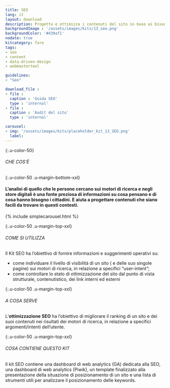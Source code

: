 ```yaml
---
title: SEO
lang: it
layout: download
description: Progetta e ottimizza i contenuti del sito in base ai bisogni e le priorità che gli utenti esprimono durante le ricerche web 
backgroundImage : '/assets/images/kits/13_seo.png'
backgroundColor: '#439af1'
nodate: true
kitcategory: fare
tags: 
- seo
- content
- data-driven-design
- webmastertool

guidelines:
- "Seo"

download_file :
- file : 
  caption : 'Guida SEO'
  type : 'internal'
- file : 
  caption : 'Audit del sito'
  type : 'internal'

carousel:
- img: '/assets/images/kits/placeholder_kit_13_SEO.png'
  label:
---
```


{:.u-color-50}
###### CHE COS’È

{:.u-color-50 .u-margin-bottom-xxl}
#### L’analisi di quello che le persone cercano sui motori di ricerca e negli store digitali è una fonte preziosa di **informazioni su cosa pensano** e di cosa hanno bisogno i cittadini. E aiuta a progettare contenuti che siano facili da trovare in questi contesti.
{% include simplecarousel.html  %} 

{:.u-color-50 .u-margin-top-xxl}
###### COME SI UTILIZZA
Il Kit SEO ha l’obiettivo di fornire informazioni e suggerimenti operativi su:
- come individuare il livello di visibilità di un sito ( e delle suo singole pagine) sui motori di ricerca, in relazione a specifici “user-intent”; 
- come controllare lo stato di ottimizzazione del sito dal punto di vista strutturale, contenutistico, dei link interni ed esterni


{:.u-color-50 .u-margin-top-xxl}
###### A COSA SERVE
L’**ottimizzazione SEO** ha l’obiettivo di migliorare il ranking di un sito e dei suoi contenuti nei risultati dei motori di ricerca, in relazione a specifici argomenti/intenti dell’utente.

{:.u-color-50 .u-margin-top-xxl}
###### COSA CONTIENE QUESTO KIT
Il kit SEO contiene una dashboard di web analytics (GA) dedicata alla SEO, una dashboard di web analytics (Piwik), un template finalizzato alla presentazione della situazione di  posizionamento di un sito e una lista di strumenti utili per analizzare il posizionamento delle keywords.
